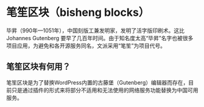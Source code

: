 # 笔笙区块（bisheng blocks）
毕昇（990年—1051年），中国刻版工兼发明家，发明了活字版印刷术。这比 Johannes Gutenberg 要早了几百年时间。由于知名度太高“毕昇”名字也被很多项目应用，为避免和各开源服务同名，文派采用“笔笙”为项目代号。

## 笔笙区块有何用？

笔笙区块是为了替换WordPress内置的古藤堡（Gutenberg）编辑器而存在，目前只是通过插件的形式来将部分不适用和无法使用的网络服务功能替换为中国可用服务。
